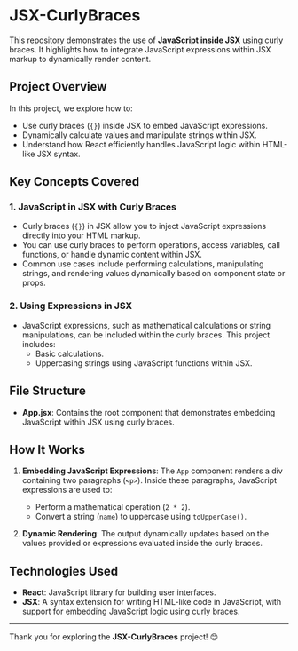 # JSX-CurlyBraces

This repository demonstrates the use of **JavaScript inside JSX** using curly braces. It highlights how to integrate JavaScript expressions within JSX markup to dynamically render content.

## Project Overview

In this project, we explore how to:
- Use curly braces (`{}`) inside JSX to embed JavaScript expressions.
- Dynamically calculate values and manipulate strings within JSX.
- Understand how React efficiently handles JavaScript logic within HTML-like JSX syntax.

## Key Concepts Covered

### 1. **JavaScript in JSX with Curly Braces**
   - Curly braces (`{}`) in JSX allow you to inject JavaScript expressions directly into your HTML markup.
   - You can use curly braces to perform operations, access variables, call functions, or handle dynamic content within JSX.
   - Common use cases include performing calculations, manipulating strings, and rendering values dynamically based on component state or props.

### 2. **Using Expressions in JSX**
   - JavaScript expressions, such as mathematical calculations or string manipulations, can be included within the curly braces. This project includes:
     - Basic calculations.
     - Uppercasing strings using JavaScript functions within JSX.

## File Structure

- **App.jsx**: Contains the root component that demonstrates embedding JavaScript within JSX using curly braces.

## How It Works

1. **Embedding JavaScript Expressions**: The `App` component renders a div containing two paragraphs (`<p>`). Inside these paragraphs, JavaScript expressions are used to:
   - Perform a mathematical operation (`2 * 2`).
   - Convert a string (`name`) to uppercase using `toUpperCase()`.
   
2. **Dynamic Rendering**: The output dynamically updates based on the values provided or expressions evaluated inside the curly braces.

## Technologies Used

- **React**: JavaScript library for building user interfaces.
- **JSX**: A syntax extension for writing HTML-like code in JavaScript, with support for embedding JavaScript logic using curly braces.

---

Thank you for exploring the **JSX-CurlyBraces** project! 😊